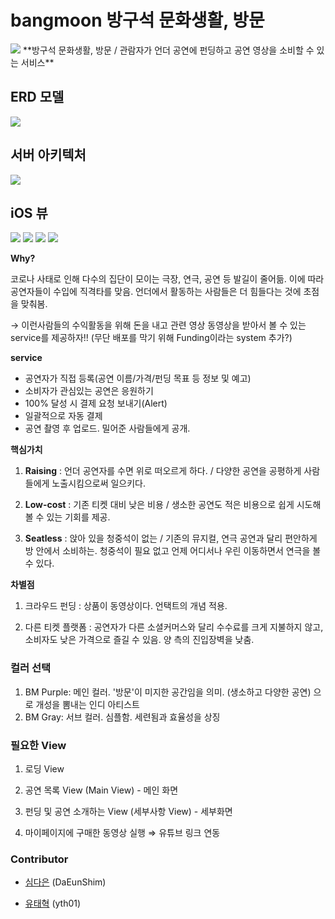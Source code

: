 # bangmoon 방구석 문화생활, 방문
<img src=https://github.com/Soptkathon-26th-bangmoon/BangMoon-Server/blob/master/README_RES/logo.png>
**방구석 문화생활, 방문 / 관람자가 언더 공연에 펀딩하고 공연 영상을 소비할 수 있는 서비스**

## ERD 모델
<img src=https://github.com/Soptkathon-26th-bangmoon/BangMoon-Server/blob/master/README_RES/ERD.png>

## 서버 아키텍처
<img src=https://github.com/Soptkathon-26th-bangmoon/BangMoon-Server/blob/master/README_RES/아키텍처.PNG>

## iOS 뷰
<img src=https://github.com/Soptkathon-26th-bangmoon/BangMoon-Server/blob/master/README_RES/view1.PNG>
<img src=https://github.com/Soptkathon-26th-bangmoon/BangMoon-Server/blob/master/README_RES/view2.PNG>
<img src=https://github.com/Soptkathon-26th-bangmoon/BangMoon-Server/blob/master/README_RES/view3.PNG>
<img src=https://github.com/Soptkathon-26th-bangmoon/BangMoon-Server/blob/master/README_RES/view4.PNG>

**Why?**

코로나 사태로 인해 다수의 집단이 모이는 극장, 연극, 공연 등 발길이 줄어듦. 이에 따라 공연자들이 수입에 직격타를 맞음. 언더에서 활동하는 사람들은 더 힘들다는 것에 초점을 맞춰봄.

→ 이런사람들의 수익활동을 위해 돈을 내고 관련 영상 동영상을 받아서 볼 수 있는 service를 제공하자!! (무단 배포를 막기 위해 Funding이라는 system 추가?)

**service**

-   공연자가 직접 등록(공연 이름/가격/펀딩 목표 등 정보 및 예고)
-   소비자가 관심있는 공연은 응원하기
-   100% 달성 시 결제 요청 보내기(Alert)
-   일괄적으로 자동 결제
-   공연 촬영 후 업로드. 밀어준 사람들에게 공개.

**핵심가치**

1.  **Raising** : 언더 공연자를 수면 위로 떠오르게 하다. / 다양한 공연을 공평하게 사람들에게 노출시킴으로써 일으키다.
    
2.  **Low-cost** : 기존 티켓 대비 낮은 비용 / 생소한 공연도 적은 비용으로 쉽게 시도해볼 수 있는 기회를 제공.
    
3.  **Seatless** : 앉아 있을 청중석이 없는 / 기존의 뮤지컬, 연극 공연과 달리 편안하게 방 안에서 소비하는. 청중석이 필요 없고 언제 어디서나 우린 이동하면서 연극을 볼 수 있다.
    

**차별점**

1.  크라우드 펀딩 : 상품이 동영상이다. 언택트의 개념 적용.
    
2.  다른 티켓 플랫폼 : 공연자가 다른 소셜커머스와 달리 수수료를 크게 지불하지 않고, 소비자도 낮은 가격으로 즐길 수 있음. 양 측의 진입장벽을 낮춤.
    

### 컬러 선택

1.  BM Purple: 메인 컬러. '방문'이 미지한 공간임을 의미. (생소하고 다양한 공연) 으로 개성을 뽐내는 인디 아티스트
2.  BM Gray: 서브 컬러. 심플함. 세련됨과 효율성을 상징

### 필요한 View

1.  로딩 View
    
2.  공연 목록 View (Main View) - 메인 화면
    
3.  펀딩 및 공연 소개하는 View (세부사항 View) - 세부화면
    
4.  마이페이지에 구매한 동영상 실행 ⇒ 유튜브 링크 연동




### Contributor

- [심다은](https://github.com/DaEunShim) (DaEunShim)

- [유태혁](https://github.com/yth01) (yth01)
